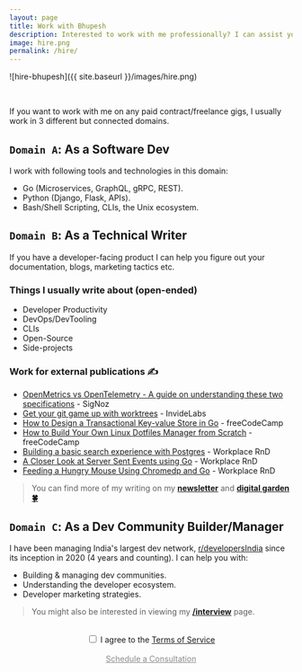 ```yaml
---
layout: page
title: Work with Bhupesh
description: Interested to work with me professionally? I can assist you as a Software Developer, Technical Writer, or Dev Community Builder. Find out more about my work domains and how I can help you.
image: hire.png
permalink: /hire/
---
```


![hire-bhupesh]({{ site.baseurl }}/images/hire.png)

<br>

If you want to work with me on any paid contract/freelance gigs, I usually work in 3 different but connected domains.

## `Domain A`: As a Software Dev

I work with following tools and technologies in this domain:

- Go (Microservices, GraphQL, gRPC, REST).
- Python (Django, Flask, APIs).
- Bash/Shell Scripting, CLIs, the Unix ecosystem.

## `Domain B`: As a Technical Writer

If you have a developer-facing product I can help you figure out your documentation, blogs, marketing tactics etc.

### Things I usually write about (open-ended)

- Developer Productivity
- DevOps/DevTooling
- CLIs
- Open-Source
- Side-projects

### Work for external publications ✍️

- [OpenMetrics vs OpenTelemetry - A guide on understanding these two specifications](https://signoz.io/blog/openmetrics-vs-opentelemetry/) - SigNoz
- [Get your git game up with worktrees](https://blog.invidelabs.com/git-worktree-to-make-daily-git-workflow-better/) - InvideLabs
- [How to Design a Transactional Key-value Store in Go](https://www.freecodecamp.org/news/design-a-key-value-store-in-go/) - freeCodeCamp
- [How to Build Your Own Linux Dotfiles Manager from Scratch](https://www.freecodecamp.org/news/build-your-own-dotfiles-manager-from-scratch/) - freeCodeCamp
- [Building a basic search experience with Postgres](https://pacenthink.io/post/building-a-basic-search-experience-with-postgres/) - Workplace RnD
- [A Closer Look at Server Sent Events using Go](https://www.pacenthink.io/post/a-closer-look-at-server-sent-events/) - Workplace RnD
- [Feeding a Hungry Mouse Using Chromedp and Go](https://www.pacenthink.io/post/feeding-a-hungry-mouse-using-chromedp-and-golang/) - Workplace RnD

> You can find more of my writing on my [**newsletter**](https://buttondown.email/bhupesh/archive/) and [**digital garden 🍀**](https://til.bhupesh.me)

## `Domain C`: As a Dev Community Builder/Manager

I have been managing India's largest dev network, [r/developersIndia](https://reddit.com/r/developersIndia) since its inception in 2020 (4 years and counting). I can help you with:

- Building & managing dev communities.
- Understanding the developer ecosystem.
- Developer marketing strategies.

> You might also be interested in viewing my [**/interview**](https://bhupesh.me/interview/) page.

<br>
<center>
  <input type="checkbox" id="tosCheckbox" onclick="toggleButton()">
  <label for="tosCheckbox"> I agree to the <a href="/consultation-terms-of-service" target="_blank">Terms of Service</a></label>
  <br><br>
  <a href="https://cal.com/bhupesh/hire" target="_blank" rel="noopener noreferrer" class="consultation" id="consultationButton" style="pointer-events: none; opacity: 0.5;">Schedule a Consultation</a>
</center>

<script>
  function toggleButton() {
    var checkbox = document.getElementById('tosCheckbox');
    var button = document.getElementById('consultationButton');
    if (checkbox.checked) {
      button.style.pointerEvents = 'auto';
      button.style.opacity = '1';
    } else {
      button.style.pointerEvents = 'none';
      button.style.opacity = '0.5';
    }
  }
</script>